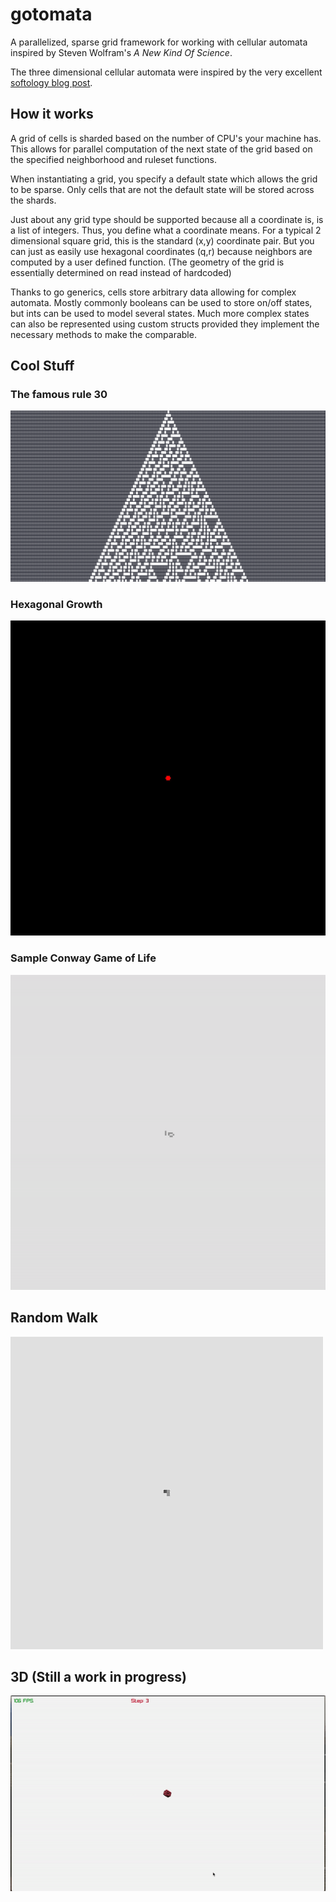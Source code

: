 # gotomata
A parallelized, sparse grid framework for working with cellular automata inspired by Steven Wolfram's _A New Kind Of Science_.

The three dimensional cellular automata were inspired by the very excellent [softology blog post](https://softologyblog.wordpress.com/2019/12/28/3d-cellular-automata-3/).

## How it works

A grid of cells is sharded based on the number of CPU's your machine has.
This allows for parallel computation of the next state of the grid based on the specified neighborhood and ruleset functions.

When instantiating a grid, you specify a default state which allows the grid to be sparse.
Only cells that are not the default state will be stored across the shards.

Just about any grid type should be supported because all a coordinate is, is a list of integers.
Thus, you define what a coordinate means. For a typical 2 dimensional square grid, this is the standard (x,y) coordinate pair.
But you can just as easily use hexagonal coordinates (q,r) because neighbors are computed by a user defined function.
(The geometry of the grid is essentially determined on read instead of hardcoded)

Thanks to go generics, cells store arbitrary data allowing for complex automata.
Mostly commonly booleans can be used to store on/off states, but ints can be used to model several states.
Much more complex states can also be represented using custom structs provided they implement the necessary methods to make the comparable.

## Cool Stuff

### The famous rule 30
![png](./docs/images/rule-30.png)

### Hexagonal Growth
![gif](./docs/images/hex-grid-growth-inhibition.gif)

### Sample Conway Game of Life
![gif](./docs/images/conway-acorn.gif)

## Random Walk
![gif](./docs/images/random-walk.gif)

## 3D (Still a work in progress)
![gif](./docs/images/crystal.gif)
